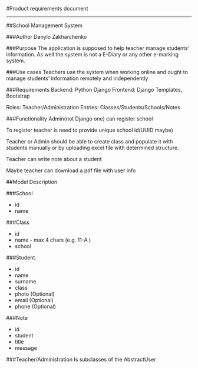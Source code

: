 #Product requirements document

---

##School Management System

###Author
Danylo Zakharchenko

###Purpose
The application is supposed to help teacher manage students’ information. As well the system is not a E-Diary or any other e-marking system.

###Use cases
Teachers use the system when working online and ought to manage students’ information remotely and independently

###Requirements
Backend: Python Django
Frontend: Django Templates, Bootstrap

Roles: Teacher/Administration
Entries: Classes/Students/Schools/Notes

###Functionality
Admin(not Django one) can register school 

To register teacher is need to provide unique school id(UUID maybe)

Teacher or Admin should be able to create class and populate it with students manually or by uploading excel file with determined structure.

Teacher can write note about a student

Maybe teacher can download a pdf file with user info

##Model Description

###School
 
- id
- name

###Class

 - id
 - name - max 4 chars (e.g. 11-A )
 - school

###Student
 - id
 - name
 - surname
 - class
 - photo (Optional)
 - email (Optional)
 - phone (Optional)

###Note
 - id
 - student
 - title
 - message

###Teacher/Administration
Is subclasses of the AbstractUser
